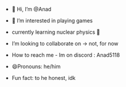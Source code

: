 - 👋 Hi, I’m @Anad
- 👀 I’m interested in playing games

-  currently learning nuclear physics 👀
-  I’m looking to collaborate on -> not, for now
-  How to reach me - Im on discord : Anad5118
- 😄Pronouns: he/him
-  Fun fact: to he honest, idk
<!---
Anad5118/Anad5118 is a ✨ special ✨ repository because its `README.md` (this file) appears on your GitHub profile.
You can click the Preview link to take a look at your changes.
--->
